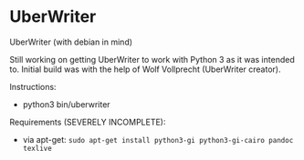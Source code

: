UberWriter
==========

UberWriter (with debian in mind)

Still working on getting UberWriter to work with Python 3 as it was intended to.
Initial build was with the help of Wolf Vollprecht (UberWriter creator).

Instructions:
- python3 bin/uberwriter
 
Requirements (SEVERELY INCOMPLETE):
- via apt-get:
	`
	sudo apt-get install python3-gi python3-gi-cairo pandoc texlive
	`